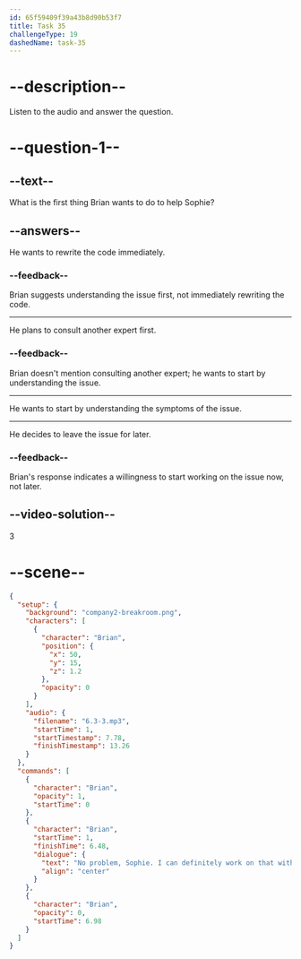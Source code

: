 ```yaml
---
id: 65f59409f39a43b8d90b53f7
title: Task 35
challengeType: 19
dashedName: task-35
---
```


<!-- (Audio) Brian: No problem, Sophie. I can definitely work on that with you. Let's start by understanding the symptoms of the issue. -->

# --description--

Listen to the audio and answer the question.

# --question-1--

## --text--

What is the first thing Brian wants to do to help Sophie?

## --answers--

He wants to rewrite the code immediately.

### --feedback--

Brian suggests understanding the issue first, not immediately rewriting the code.

---

He plans to consult another expert first.

### --feedback--

Brian doesn't mention consulting another expert; he wants to start by understanding the issue.

---

He wants to start by understanding the symptoms of the issue.

---

He decides to leave the issue for later.

### --feedback--

Brian's response indicates a willingness to start working on the issue now, not later.

## --video-solution--

3

# --scene--

```json
{
  "setup": {
    "background": "company2-breakroom.png",
    "characters": [
      {
        "character": "Brian",
        "position": {
          "x": 50,
          "y": 15,
          "z": 1.2
        },
        "opacity": 0
      }
    ],
    "audio": {
      "filename": "6.3-3.mp3",
      "startTime": 1,
      "startTimestamp": 7.78,
      "finishTimestamp": 13.26
    }
  },
  "commands": [
    {
      "character": "Brian",
      "opacity": 1,
      "startTime": 0
    },
    {
      "character": "Brian",
      "startTime": 1,
      "finishTime": 6.48,
      "dialogue": {
        "text": "No problem, Sophie. I can definitely work on that with you. Let's start by understanding the symptoms of the issue.",
        "align": "center"
      }
    },
    {
      "character": "Brian",
      "opacity": 0,
      "startTime": 6.98
    }
  ]
}
```
